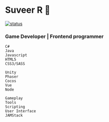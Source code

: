 # Suveer R 👋
[![status]][website]

[status]: https://img.shields.io/badge/Under-Development-blue?style=for-the-badge&logo=visualstudiocode&color=007ACC&logoColor=007ACC
[website]: #

### Game Developer | Frontend programmer
```
C#
Java
Javascript
HTML5
CSS3/SASS
```

```
Unity
Phaser
Cocos
Vue
Node
```

```
Gameplay
Tools
Scripting
User Interface
JAMStack
```
